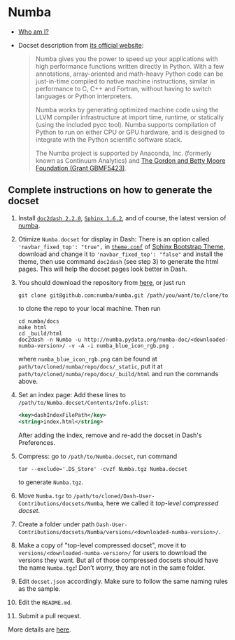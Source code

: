 # Numba

* [Who am I?](https://github.com/singularitti)

* Docset description from [its official website](http://numba.pydata.org):

  > Numba gives you the power to speed up your applications with high performance functions written directly in Python. With a few annotations, array-oriented and math-heavy Python code can be just-in-time compiled to native machine instructions, similar in performance to C, C++ and Fortran, without having to switch languages or Python interpreters.
  >
  > Numba works by generating optimized machine code using the LLVM compiler infrastructure at import time, runtime, or statically (using the included pycc tool). Numba supports compilation of Python to run on either CPU or GPU hardware, and is designed to integrate with the Python scientific software stack.
  >
  > The Numba project is supported by Anaconda, Inc. (formerly known as Continuum Analytics) and [The Gordon and Betty Moore Foundation (Grant GBMF5423)](https://www.continuum.io/blog/developer-blog/gordon-and-betty-moore-foundation-grant-numba-and-dask).

## Complete instructions on how to generate the docset

1. Install [`doc2dash 2.2.0`](https://pypi.python.org/pypi/doc2dash), [`Sphinx 1.6.2`](http://www.sphinx-doc.org/en/master/), and of course, the latest version of [numba](https://pypi.org/project/numba/).

2. Otimize `Numba.docset` for display in Dash: There is an option called `'navbar_fixed_top': "true",` in [`theme.conf`](https://github.com/ryan-roemer/sphinx-bootstrap-theme/blob/master/sphinx_bootstrap_theme/bootstrap/theme.conf) of [Sphinx Bootstrap Theme](https://github.com/ryan-roemer/sphinx-bootstrap-theme), download and change it to `'navbar_fixed_top': "false"` and install the theme, then use command `doc2dash` (see step 3) to generate the html pages. This will help the docset pages look better in Dash.

3. You should download the repository from [here](https://github.com/numba/numba), or just run

    ```shell
    git clone git@github.com:numba/numba.git /path/you/want/to/clone/to
    ```

    to clone the repo to your local machine. Then run

    ```shell
    cd numba/docs
    make html
    cd _build/html
    doc2dash -n Numba -u http://numba.pydata.org/numba-doc/<downloaded-numba-version>/ -v -A -i numba_blue_icon_rgb.png .
    ```

    where `numba_blue_icon_rgb.png` can be found at `path/to/cloned/numba/repo/docs/_static`, put it at `path/to/cloned/numba/repo/docs/_build/html` and run the commands above.

4. Set an index page: Add these lines to `/path/to/Numba.docset/Contents/Info.plist`:

    ```xml
    <key>dashIndexFilePath</key>
    <string>index.html</string>
    ```

    After adding the index, remove and re-add the docset in Dash's Preferences.

5. Compress: go to `/path/to/Numba.docset`, run command

    ```shell
    tar --exclude='.DS_Store' -cvzf Numba.tgz Numba.docset
    ```

    to generate `Numba.tgz`.

6. Move `Numba.tgz` to `/path/to/cloned/Dash-User-Contributions/docsets/Numba`, here we called it *top-level compressed docset*.

7. Create a folder under path `Dash-User-Contributions/docsets/Numba/versions/<downloaded-numba-version>/`.

8. Make a copy of "top-level compressed docset", move it to `versions/<downloaded-numba-version>/` for users to download the versions they want. But all of those compressed docsets should have the name `Numba.tgz`! Don’t worry, they are not in the same folder.

9. Edit `docset.json` accordingly. Make sure to follow the same naming rules as the sample.

10. Edit the `README.md`.

11. Submit a pull request.

More details are [here](https://github.com/Kapeli/Dash-User-Contributions#contribute-a-new-docset).


